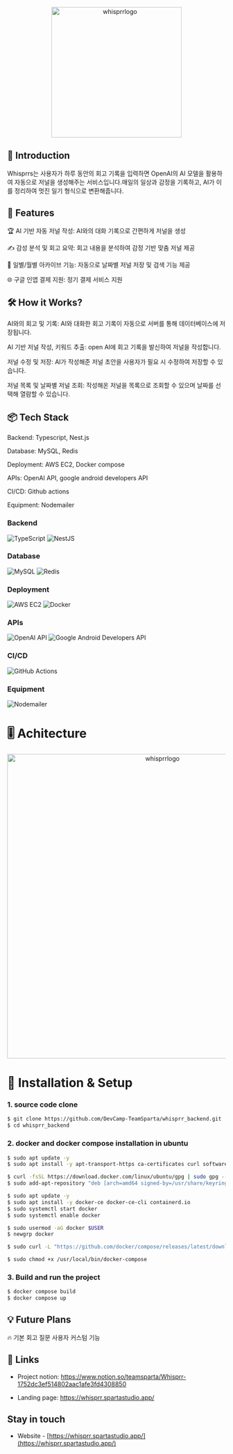 <p align="center">
  <a href="https://whisprr.spartastudio.app/" target="blank"><img src="https://whisprr.s3.ap-northeast-2.amazonaws.com/images/logo_lg.png" width="300" alt="whisprrlogo" /></a>
</p>

[circleci-image]: https://img.shields.io/circleci/build/github/nestjs/nest/master?token=abc123def456
[circleci-url]: https://circleci.com/gh/nestjs/nest

## 📝 Introduction

Whisprrs는 사용자가 하루 동안의 회고 기록을 입력하면 OpenAI의 AI 모델을 활용하여 자동으로 저널을 생성해주는 서비스입니다.매일의 일상과 감정을 기록하고, AI가 이를 정리하여 멋진 일기 형식으로 변환해줍니다.

## 🚀 Features

🏆 AI 기반 자동 저널 작성: AI와의 대화 기록으로 간편하게 저널을 생성

✍️ 감성 분석 및 회고 요약: 회고 내용을 분석하여 감정 기반 맞춤 저널 제공

📅 일별/월별 아카이브 기능: 자동으로 날짜별 저널 저장 및 검색 기능 제공

🌐 구글 인앱 결제 지원: 정기 결제 서비스 지원

## 🛠️ How it Works?

AI와의 회고 및 기록: AI와 대화한 회고 기록이 자동으로 서버를 통해 데이터베이스에 저장됩니다.

AI 기반 저널 작성, 키워드 추출: open AI에 회고 기록을 발신하여 저널을 작성합니다.

저널 수정 및 저장: AI가 작성해준 저널 초안을 사용자가 필요 시 수정하여 저장할 수 있습니다.

저널 목록 및 날짜별 저널 조회: 작성해온 저널을 목록으로 조회할 수 있으며 날짜를 선택해 열람할 수 있습니다.

## 📦 Tech Stack

Backend: Typescript, Nest.js

Database: MySQL, Redis

Deployment: AWS EC2, Docker compose

APIs: OpenAI API, google android developers API

CI/CD: Github actions

Equipment: Nodemailer

###  Backend  
![TypeScript](https://img.shields.io/badge/TypeScript-007ACC?style=for-the-badge&logo=typescript&logoColor=white) ![NestJS](https://img.shields.io/badge/NestJS-E0234E?style=for-the-badge&logo=nestjs&logoColor=white)  
###  Database  
![MySQL](https://img.shields.io/badge/MySQL-4479A1?style=for-the-badge&logo=mysql&logoColor=white)  ![Redis](https://img.shields.io/badge/Redis-DC382D?style=for-the-badge&logo=redis&logoColor=white)  
###  Deployment  
![AWS EC2](https://img.shields.io/badge/AWS_EC2-232F3E?style=for-the-badge&logo=amazonaws&logoColor=white)  ![Docker](https://img.shields.io/badge/Docker-2496ED?style=for-the-badge&logo=docker&logoColor=white)  
###  APIs  
![OpenAI API](https://img.shields.io/badge/OpenAI-412991?style=for-the-badge&logo=openai&logoColor=white)  ![Google Android Developers API](https://img.shields.io/badge/Google_Android_Developers-3DDC84?style=for-the-badge&logo=android&logoColor=white)  
###  CI/CD  
![GitHub Actions](https://img.shields.io/badge/GitHub_Actions-2088FF?style=for-the-badge&logo=githubactions&logoColor=white)  
###  Equipment  
![Nodemailer](https://img.shields.io/badge/Nodemailer-009688?style=for-the-badge&logo=gmail&logoColor=white)


# 🎚️ Achitecture 

<p align="center">
  <img src="https://img1.daumcdn.net/thumb/R1280x0/?scode=mtistory2&fname=https%3A%2F%2Fblog.kakaocdn.net%2Fdn%2FQKc44%2FbtsMqKcxTYb%2FFOhKrUOnKuUCCsWp6zZ581%2Fimg.png" width="700" alt="whisprrlogo"/>
</p>



# 🔧 Installation & Setup

### 1. source code clone
```bash
$ git clone https://github.com/DevCamp-TeamSparta/whisprr_backend.git
$ cd whisprr_backend
```

### 2. docker and docker compose installation in ubuntu 
```bash
$ sudo apt update -y
$ sudo apt install -y apt-transport-https ca-certificates curl software-properties-common

$ curl -fsSL https://download.docker.com/linux/ubuntu/gpg | sudo gpg --dearmor -o /usr/share/keyrings/docker-archive-keyring.gpg
$ sudo add-apt-repository "deb [arch=amd64 signed-by=/usr/share/keyrings/docker-archive-keyring.gpg] https://download.docker.com/linux/ubuntu $(lsb_release -cs) stable"

$ sudo apt update -y
$ sudo apt install -y docker-ce docker-ce-cli containerd.io
$ sudo systemctl start docker
$ sudo systemctl enable docker

$ sudo usermod -aG docker $USER
$ newgrp docker
```

```bash
$ sudo curl -L "https://github.com/docker/compose/releases/latest/download/docker-compose-$(uname -s)-$(uname -m)" -o /usr/local/bin/docker-compose

$ sudo chmod +x /usr/local/bin/docker-compose
```

### 3. Build and run the project

```bash
$ docker compose build
$ docker compose up
```

## 💡 Future Plans

🔥 기본 회고 질문 사용자 커스텀 기능

## 🔗 Links

- Project notion: https://www.notion.so/teamsparta/Whisprr-1752dc3ef514802aac1afe3fd4308850

- Landing page: https://whisprr.spartastudio.app/

## Stay in touch

- Website - [https://whisprr.spartastudio.app/](https://whisprr.spartastudio.app/)

